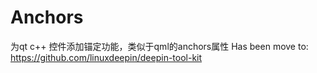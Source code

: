 # Anchors
为qt c++ 控件添加锚定功能，类似于qml的anchors属性
Has been move to: https://github.com/linuxdeepin/deepin-tool-kit
